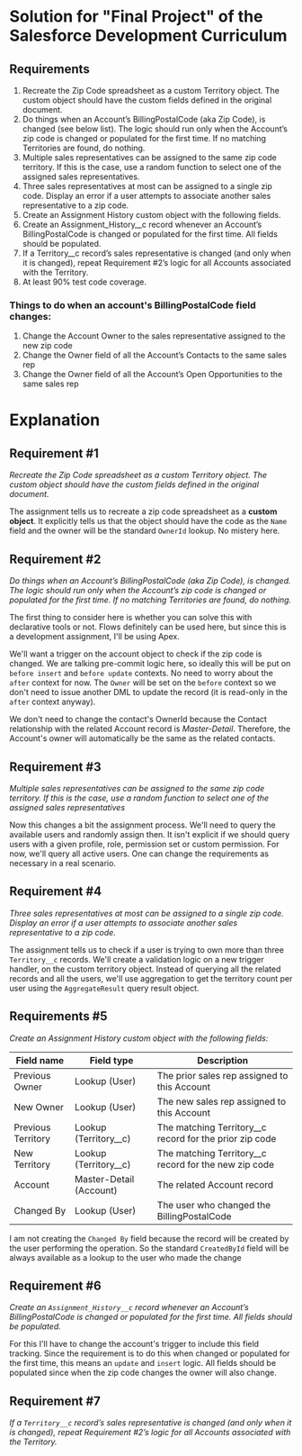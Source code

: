 # Solution for "Final Project" of the Salesforce Development Curriculum

## Requirements

1. Recreate the Zip Code spreadsheet as a custom Territory object. The custom object should have the custom fields defined in the original document.
2. Do things when an Account’s BillingPostalCode (aka Zip Code), is changed (see below list). The logic should run only when the Account’s zip code is changed or populated for the first time. If no matching Territories are found, do nothing.
3. Multiple sales representatives can be assigned to the same zip code territory. If this is the case, use a random function to select one of the assigned sales representatives.
4. Three sales representatives at most can be assigned to a single zip code. Display an error if a user attempts to associate another sales representative to a zip code.
5. Create an Assignment History custom object with the following fields.
6. Create an Assignment_History__c record whenever an Account’s BillingPostalCode is changed or populated for the first time. All fields should be populated.
7. If a Territory__c record’s sales representative is changed (and only when it is changed), repeat Requirement #2’s logic for all Accounts associated with the Territory.
8. At least 90% test code coverage.


### Things to do when an account's BillingPostalCode field changes:

1. Change the Account Owner to the sales representative assigned to the new zip code
2. Change the Owner field of all the Account’s Contacts to the same sales rep
3. Change the Owner field of all the Account’s Open Opportunities to the same sales rep

# Explanation

## Requirement #1

_Recreate the Zip Code spreadsheet as a custom Territory object. The custom object should have the custom fields defined in the original document._

The assignment tells us to recreate a zip code spreadsheet as a **custom object**. It explicitly tells us that the object should have the code as the `Name` field and the owner will be the standard `OwnerId` lookup. No mistery here.

## Requirement #2

_Do things when an Account’s BillingPostalCode (aka Zip Code), is changed. The logic should run only when the Account’s zip code is changed or populated for the first time. If no matching Territories are found, do nothing._

The first thing to consider here is whether you can solve this with declarative tools or not. Flows definitely can be used here, but since this is a development assignment, I'll be using Apex.

We'll want a trigger on the account object to check if the zip code is changed. We are talking pre-commit logic here, so ideally this will be put on `before insert` and `before update` contexts. No need to worry about the `after` context for now. The `Owner` will be set on the `before` context so we don't need to issue another DML to update the record (it is read-only in the `after` context anyway).

We don't need to change the contact's OwnerId because the Contact relationship with the related Account record is _Master-Detail_. Therefore, the Account's owner will automatically be the same as the related contacts.

## Requirement #3

_Multiple sales representatives can be assigned to the same zip code territory. If this is the case, use a random function to select one of the assigned sales representatives_

Now this changes a bit the assignment process. We'll need to query the available users and randomly assign then. It isn't explicit if we should query users with a given profile, role, permission set or custom permission. For now, we'll query all active users. One can change the requirements as necessary in a real scenario.

## Requirement #4

_Three sales representatives at most can be assigned to a single zip code. Display an error if a user attempts to associate another sales representative to a zip code._

The assignment tells us to check if a user is trying to own more than three `Territory__c` records. We'll create a validation logic on a new trigger handler, on the custom territory object. Instead of querying all the related records and all the users, we'll use aggregation to get the territory count per user using the `AggregateResult` query result object.

## Requirements #5

_Create an Assignment History custom object with the following fields:_

|Field name|Field type|Description|
|---|---|---|
|Previous Owner|Lookup (User)|The prior sales rep assigned to this Account|
|New Owner|Lookup (User)|The new sales rep assigned to this Account|
|Previous Territory|Lookup (Territory__c)|The matching Territory__c record for the prior zip code|
|New Territory|Lookup (Territory__c)|The matching Territory__c record for the new zip code|
|Account|Master-Detail (Account)|The related Account record|
|Changed By|Lookup (User)|The user who changed the BillingPostalCode|

I am not creating the `Changed By` field because the record will be created by the user performing the operation. So the standard `CreatedById` field will be always available as a lookup to the user who made the change

## Requirement #6

_Create an `Assignment_History__c` record whenever an Account’s BillingPostalCode is changed or populated for the first time. All fields should be populated._

For this I'll have to change the account's trigger to include this field tracking. Since the requirement is to do this when changed or populated for the first time, this means an `update` and `insert` logic. All fields should be populated since when the zip code changes the owner will also change.

## Requirement #7

_If a `Territory__c` record’s sales representative is changed (and only when it is changed), repeat Requirement #2’s logic for all Accounts associated with the Territory._

